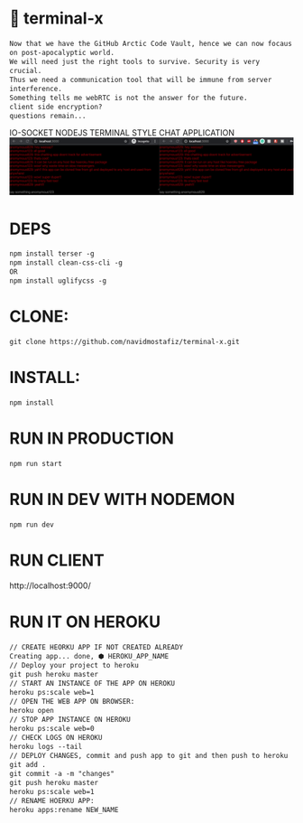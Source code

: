 # :strawberry: terminal-x

```
Now that we have the GitHub Arctic Code Vault, hence we can now focaus on post-apocalyptic world.
We will need just the right tools to survive. Security is very crucial.
Thus we need a communication tool that will be immune from server interference.
Something tells me webRTC is not the answer for the future.
client side encryption?
questions remain...
```

IO-SOCKET NODEJS TERMINAL STYLE CHAT APPLICATION
![terminal-x screenshot](https://github.com/navidmostafiz/terminal-x/blob/master/screenshot2.png)

# DEPS

```
npm install terser -g
npm install clean-css-cli -g
OR
npm install uglifycss -g
```

# CLONE:

```
git clone https://github.com/navidmostafiz/terminal-x.git
```

# INSTALL:

```
npm install
```

# RUN IN PRODUCTION

```
npm run start
```

# RUN IN DEV WITH NODEMON

```
npm run dev
```

# RUN CLIENT

http://localhost:9000/

# RUN IT ON HEROKU

```
// CREATE HEORKU APP IF NOT CREATED ALREADY
Creating app... done, ⬢ HEROKU_APP_NAME
// Deploy your project to heroku
git push heroku master
// START AN INSTANCE OF THE APP ON HEROKU
heroku ps:scale web=1
// OPEN THE WEB APP ON BROWSER:
heroku open
// STOP APP INSTANCE ON HEROKU
heroku ps:scale web=0
// CHECK LOGS ON HEROKU
heroku logs --tail
// DEPLOY CHANGES, commit and push app to git and then push to heroku
git add .
git commit -a -m "changes"
git push heroku master
heroku ps:scale web=1
// RENAME HOERKU APP:
heroku apps:rename NEW_NAME
```
